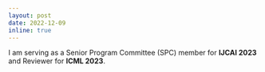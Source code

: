 ```yaml
---
layout: post
date: 2022-12-09
inline: true
---
```

I am serving as a Senior Program Committee (SPC) member for <strong>IJCAI 2023</strong> and Reviewer for <strong>ICML 2023</strong>.
